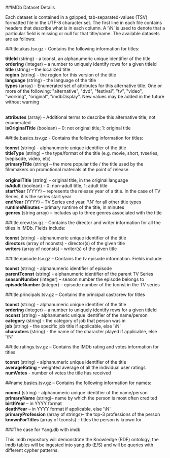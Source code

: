 ##IMDb Dataset Details 

Each dataset is contained in a gzipped, tab-separated-values (TSV) formatted file in the UTF-8 character set. The first line in each file contains headers that describe what is in each column. A ‘\N’ is used to denote that a particular field is missing or null for that title/name. The available datasets are as follows: 

##title.akas.tsv.gz - 
Contains the following information for titles:

<strong>titleId</strong> (string) - a tconst, an alphanumeric unique identifier of the title<br>
<strong>ordering</strong> (integer) – a number to uniquely identify rows for a given titleId<br>
<strong>title</strong> (string) – the localized title<br>
<strong>region</strong> (string) - the region for this version of the title<br>
<strong>language</strong> (string) - the language of the title<br>
<strong>types</strong> (array) - Enumerated set of attributes for this alternative title. One or more of the following: "alternative", "dvd", "festival", "tv", "video", "working", "original", "imdbDisplay". New values may be added in the future without warning<br>

<br><strong>attributes</strong> (array) - Additional terms to describe this alternative title, not enumerated<br>
<strong>isOriginalTitle</strong> (boolean) – 0: not original title; 1: original title<br>


##title.basics.tsv.gz -
Contains the following information for titles:

<strong>tconst</strong> (string) - alphanumeric unique identifier of the title<br>
<strong>titleType</strong> (string) – the type/format of the title (e.g. movie, short, tvseries, tvepisode, video, etc)<br>
<strong>primaryTitle</strong> (string) – the more popular title / the title used by the filmmakers on promotional materials at the point of release<br>
<br><strong>originalTitle</strong> (string) - original title, in the original language<br>
<strong>isAdult</strong> (boolean) - 0: non-adult title; 1: adult title<br>
<strong>startYear</strong> (YYYY) – represents the release year of a title. In the case of TV Series, it is the series start year<br>
<strong>endYear</strong> (YYYY) – TV Series end year. ‘\N’ for all other title types<br>
<strong>runtimeMinutes</strong> – primary runtime of the title, in minutes<br>
<strong>genres</strong> (string array) – includes up to three genres associated with the title<br>

##title.crew.tsv.gz –
Contains the director and writer information for all the titles in IMDb. Fields include:

<strong>tconst</strong> (string) - alphanumeric unique identifier of the title<br>
<strong>directors</strong> (array of nconsts) - director(s) of the given title<br>
<strong>writers</strong> (array of nconsts) – writer(s) of the given title

##title.episode.tsv.gz –
Contains the tv episode information. Fields include:

<strong>tconst</strong> (string) - alphanumeric identifier of episode<br>
<strong>parentTconst</strong> (string) - alphanumeric identifier of the parent TV Series<br>
<strong>seasonNumber</strong> (integer) – season number the episode belongs to<br>
<strong>episodeNumber</strong> (integer) – episode number of the tconst in the TV series<br>


##title.principals.tsv.gz – 
Contains the principal cast/crew for titles

<strong>tconst</strong> (string) - alphanumeric unique identifier of the title<br>
<strong>ordering</strong> (integer) – a number to uniquely identify rows for a given titleId<br>
<strong>nconst</strong> (string) - alphanumeric unique identifier of the name/person<br>
<strong>category</strong> (string) - the category of job that person was in<br>
<strong>job</strong> (string) - the specific job title if applicable, else '\N'<br>
<strong>characters</strong> (string) - the name of the character played if applicable, else '\N'<br>

##title.ratings.tsv.gz –
Contains the IMDb rating and votes information for titles

<strong>tconst</strong> (string) - alphanumeric unique identifier of the title<br>
<strong>averageRating</strong> – weighted average of all the individual user ratings<br>
<strong>numVotes</strong> - number of votes the title has received

##name.basics.tsv.gz –
Contains the following information for names:

<strong>nconst</strong> (string) - alphanumeric unique identifier of the name/person<br>
<strong>primaryName</strong> (string)– name by which the person is most often credited<br>
<strong>birthYear</strong> – in YYYY format<br>
<strong>deathYear</strong> – in YYYY format if applicable, else '\N'<br>
<strong>primaryProfession</strong> (array of strings)– the top-3 professions of the person<br>
<strong>knownForTitles</strong> (array of tconsts) – titles the person is known for

###The case for Yang.db with imdb

This imdb repository will demonstrate the Knowledge (RDF) ontology, the imdb tables will be ingested into yang.db (E/S)
and will be queries with different cypher patterns.

    